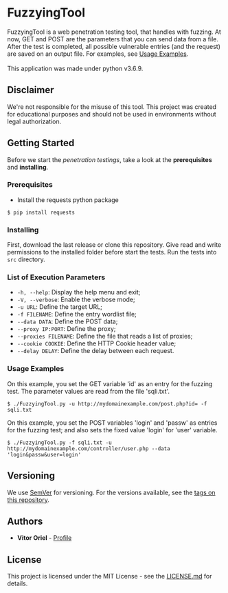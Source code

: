 # FuzzyingTool
FuzzyingTool is a web penetration testing tool, that handles with fuzzing. At now, GET and POST are the parameters that you can send data from a file. After the test is completed, all possible vulnerable entries (and the request) are saved on an output file. For examples, see <a href="#usage-examples">Usage Examples</a>.
<br/><br/>
This application was made under python v3.6.9.

## Disclaimer
We're not responsible for the misuse of this tool. This project was created for educational purposes and should not be used in environments without legal authorization.

## Getting Started
Before we start the *penetration testings*, take a look at the **prerequisites** and **installing**.

### Prerequisites
* Install the requests python package
```
$ pip install requests
```

### Installing
First, download the last release or clone this repository. Give read and write permissions to the installed folder before start the tests. Run the tests into `src` directory.

### List of Execution Parameters
 * `-h, --help`: Display the help menu and exit;
 * `-V, --verbose`: Enable the verbose mode;
 * `-u URL`: Define the target URL;
 * `-f FILENAME`: Define the entry wordlist file;
 * `--data DATA`: Define the POST data;
 * `--proxy IP:PORT`: Define the proxy;
 * `--proxies FILENAME`: Define the file that reads a list of proxies;
 * `--cookie COOKIE`: Define the HTTP Cookie header value;
 * `--delay DELAY`: Define the delay between each request.

### Usage Examples
On this example, you set the GET variable 'id' as an entry for the fuzzing test. The parameter values are read from the file 'sqli.txt'.
```
$ ./FuzzyingTool.py -u http://mydomainexample.com/post.php?id= -f sqli.txt
```

On this example, you set the POST variables 'login' and 'passw' as entries for the fuzzing test; and also sets the fixed value 'login' for 'user' variable.
```
$ ./FuzzyingTool.py -f sqli.txt -u http://mydomainexample.com/controller/user.php --data 'login&passw&user=login'
```

## Versioning
We use <a target="_blank" href="https://semver.org/">SemVer</a> for versioning. For the versions available, see the <a target="_blank" href="https://github.com/NESCAU-UFLA/FuzzyingTool/releases">tags on this repository</a>.

## Authors
* <b>Vitor Oriel</b> - <a target="_blank" href="https://github.com/VitorOriel">Profile</a>

## License
This project is licensed under the MIT License - see the <a target="_blank" href="https://github.com/NESCAU-UFLA/FuzzyingTool/blob/master/LICENSE.md">LICENSE.md</a> for details.
